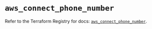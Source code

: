 # `aws_connect_phone_number`

Refer to the Terraform Registry for docs: [`aws_connect_phone_number`](https://registry.terraform.io/providers/hashicorp/aws/5.71.0/docs/resources/connect_phone_number).
